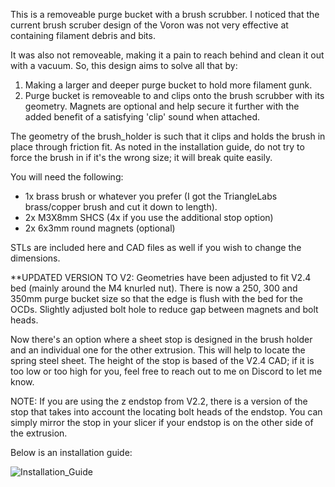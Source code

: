 This is a removeable purge bucket with a brush scrubber. I noticed that the current brush scruber design of the Voron was not very effective at containing filament debris and bits.

It was also not removeable, making it a pain to reach behind and clean it out with a vacuum. So, this design aims to solve all that by:

1) Making a larger and deeper purge bucket to hold more filament gunk.
2) Purge bucket is removeable to and clips onto the brush scrubber with its geometry. Magnets are optional and help secure it further with the added benefit of a satisfying 'clip' sound when attached.

The geometry of the brush_holder is such that it clips and holds the brush in place through friction fit. As noted in the installation guide, do not try to force the brush in if it's the wrong size; it will break quite easily.

You will need the following:

- 1x brass brush or whatever you prefer (I got the TriangleLabs brass/copper brush and cut it down to length).
- 2x M3X8mm SHCS (4x if you use the additional stop option)
- 2x 6x3mm round magnets (optional)

STLs are included here and CAD files as well if you wish to change the dimensions.

**UPDATED VERSION TO V2: Geometries have been adjusted to fit V2.4 bed (mainly around the M4 knurled nut). There is now a 250, 300 and 350mm purge bucket size so that the edge is flush with the bed for the OCDs. Slightly adjusted bolt hole to reduce gap between magnets and bolt heads.

Now there's an option where a sheet stop is designed in the brush holder and an individual one for the other extrusion. This will help to locate the spring steel sheet. The height of the stop is based of the V2.4 CAD; if it is too low or too high for you, feel free to reach out to me on Discord to let me know.

NOTE: If you are using the z endstop from V2.2, there is a version of the stop that takes into account the locating bolt heads of the endstop. You can simply mirror the stop in your slicer if your endstop is on the other side of the extrusion. 

Below is an installation guide:

![Installation_Guide](https://github.com/edwardyeeks/VoronUsers/blob/master/printer_mods/edwardyeeks/Decontaminator_Purge_Bucket/Installation_Guide_v2.png)
